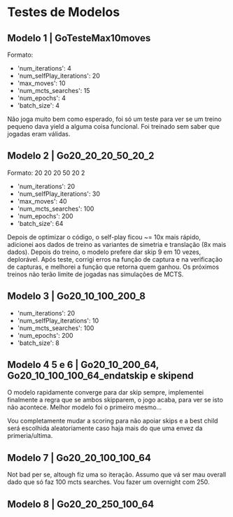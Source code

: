 # Testes de Modelos

## Modelo 1 | GoTesteMax10moves

Formato:

- 'num_iterations': 4
- 'num_selfPlay_iterations': 20
- 'max_moves': 10
- 'num_mcts_searches': 15
- 'num_epochs': 4
- 'batch_size': 4

Não joga muito bem como esperado, foi só um teste para ver se um treino pequeno dava yield a alguma coisa funcional. Foi treinado sem saber que jogadas eram válidas.

## Modelo 2 | Go20_20_20_50_20_2

Formato: 20 20 20 50 20 2

- 'num_iterations': 20
- 'num_selfPlay_iterations': 30
- 'max_moves': 40
- 'num_mcts_searches': 100
- 'num_epochs': 200
- 'batch_size': 64

Depois de optimizar o código, o self-play ficou ~= 10x mais rápido, adicionei aos dados de treino as variantes de simetria e translação (8x mais dados). Depois do treino, o modelo prefere dar skip 9 em 10 vezes, deplorável. Após teste, corrigi erros na função de captura e na verificação de capturas, e melhorei a função que retorna quem ganhou. Os próximos treinos não terão limite de jogadas nas simulações de MCTS.

## Modelo 3 | Go20_10_100_200_8

- 'num_iterations': 20
- 'num_selfPlay_iterations': 10
- 'num_mcts_searches': 100
- 'num_epochs': 200
- 'batch_size': 8

## Modelo 4 5 e 6 | Go20_10_200_64, Go20_10_100_100_64_endatskip e skipend

O modelo rapidamente converge para dar skip sempre, implementei finalmente a regra que se ambos skipparem, o jogo acaba, para ver se isto não acontece. Melhor modelo foi o primeiro mesmo...

Vou completamente mudar a scoring para não apoiar skips e a best child será escolhida aleatoriamente caso haja mais do que uma envez da primeria/ultima.

## Modelo 7 | Go20_20_100_100_64

Not bad per se, altough fiz uma so iteração. Assumo que vá ser mau overall dado que só faz 100 mcts searches. Vou fazer um overnight com 250.

## Modelo 8 | Go20_20_250_100_64
